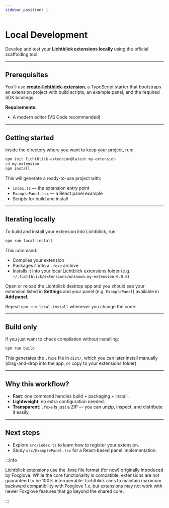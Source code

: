 ```yaml
---
sidebar_position: 1
---
```


# Local Development

Develop and test your **Lichtblick extensions locally** using the official scaffolding tool.

---

## Prerequisites

You’ll use **[create-lichtblick-extension](https://github.com/Lichtblick-Suite/create-lichtblick-extension)**, a TypeScript starter that bootstraps an extension project with build scripts, an example panel, and the required SDK bindings.

**Requirements:**

- A modern editor (VS Code recommended)

---

## Getting started

Inside the directory where you want to keep your project, run:

```bash
npm init lichtblick-extension@latest my-extension
cd my-extension
npm install
```

This will generate a ready-to-use project with:

- `index.ts` — the extension entry point
- `ExamplePanel.tsx` — a React panel example
- Scripts for build and install

---

## Iterating locally

To build and install your extension into Lichtblick, run:

```bash
npm run local-install
```

This command:

- Compiles your extension
- Packages it into a `.foxe` archive
- Installs it into your local Lichtblick extensions folder (e.g. `~/.lichtblick/extensions/unknown.my-extension-0.0.0`)

Open or reload the Lichtblick desktop app and you should see your extension listed in **Settings** and your panel (e.g. `ExamplePanel`) available in **Add panel**.

Repeat `npm run local-install` whenever you change the code.

---

## Build only

If you just want to check compilation without installing:

```bash
npm run build
```

This generates the `.foxe` file in `dist/`, which you can later install manually (drag-and-drop into the app, or copy to your extensions folder).

---

## Why this workflow?

- **Fast**: one command handles build + packaging + install.
- **Lightweight**: no extra configuration needed.
- **Transparent**: `.foxe` is just a ZIP — you can unzip, inspect, and distribute it easily.

---

## Next steps

- Explore `src/index.ts` to learn how to register your extension.
- Study `src/ExamplePanel.tsx` for a React-based panel implementation.

:::info

Lichtblick extensions use the .foxe file format (for now) originally introduced by Foxglove. While the core functionality is compatible, extensions are not guaranteed to be 100% interoperable. Lichtblick aims to maintain maximum backward compatibility with Foxglove 1.x, but extensions may not work with newer Foxglove features that go beyond the shared core.

:::
